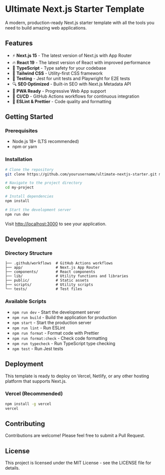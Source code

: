 # Ultimate Next.js Starter Template

A modern, production-ready Next.js starter template with all the tools you need to build amazing web applications.

## Features

- ⚡️ **Next.js 15** - The latest version of Next.js with App Router
- 🔥 **React 19** - The latest version of React with improved performance
- 🦾 **TypeScript** - Type safety for your codebase
- 🎨 **Tailwind CSS** - Utility-first CSS framework
- 🧪 **Testing** - Jest for unit tests and Playwright for E2E tests
- 🔍 **SEO Optimized** - Built-in SEO with Next.js Metadata API
- 📱 **PWA Ready** - Progressive Web App support
- 🚀 **CI/CD** - GitHub Actions workflows for continuous integration
- 📝 **ESLint & Prettier** - Code quality and formatting

## Getting Started

### Prerequisites

- Node.js 18+ (LTS recommended)
- npm or yarn

### Installation

```bash
# Clone the repository
git clone https://github.com/yourusername/ultimate-nextjs-starter.git my-project

# Navigate to the project directory
cd my-project

# Install dependencies
npm install

# Start the development server
npm run dev
```

Visit [http://localhost:3000](http://localhost:3000) to see your application.

## Development

### Directory Structure

```
├── .github/workflows  # GitHub Actions workflows
├── app/               # Next.js App Router
├── components/        # React components
├── lib/               # Utility functions and libraries
├── public/            # Static assets
├── scripts/           # Utility scripts
└── tests/             # Test files
```

### Available Scripts

- `npm run dev` - Start the development server
- `npm run build` - Build the application for production
- `npm start` - Start the production server
- `npm run lint` - Run ESLint
- `npm run format` - Format code with Prettier
- `npm run format:check` - Check code formatting
- `npm run typecheck` - Run TypeScript type checking
- `npm test` - Run Jest tests

## Deployment

This template is ready to deploy on Vercel, Netlify, or any other hosting platform that supports Next.js.

### Vercel (Recommended)

```bash
npm install -g vercel
vercel
```

## Contributing

Contributions are welcome! Please feel free to submit a Pull Request.

## License

This project is licensed under the MIT License - see the LICENSE file for details.
